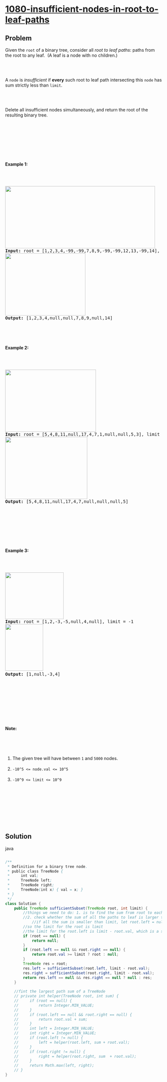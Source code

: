 ﻿---
tags: ["leetcode","depth-first search"]
created: "2019/6/13 下午4:54:56"
difficulty: "medium"
---
 
# [1080-insufficient-nodes-in-root-to-leaf-paths](https://leetcode.com/problems/insufficient-nodes-in-root-to-leaf-paths/)

## Problem
<div><p>Given the <code>root</code>&nbsp;of a binary tree, consider all <em>root to leaf paths</em>: paths from the root&nbsp;to any leaf.&nbsp; (A leaf is a node with no children.)</p><br><br><p>A <code>node</code> is <em>insufficient</em> if&nbsp;<strong>every</strong> such root to leaf path intersecting this <code>node</code> has sum strictly less than&nbsp;<code>limit</code>.</p><br><br><p>Delete all insufficient nodes simultaneously, and return the root of the resulting&nbsp;binary tree.</p><br><br><p>&nbsp;</p><br><br><p><strong>Example 1:</strong></p><br><br><pre><strong><img alt="" src="https://assets.leetcode.com/uploads/2019/06/05/insufficient-11.png" style="width: 482px; height: 200px;"><br>Input: </strong>root = <span id="example-input-1-1">[1,2,3,4,-99,-99,7,8,9,-99,-99,12,13,-99,14]</span>, limit = <span id="example-input-1-2">1</span><br><strong><img alt="" src="https://assets.leetcode.com/uploads/2019/06/05/insufficient-2.png" style="width: 258px; height: 200px;"><br>Output: </strong><span id="example-output-1">[1,2,3,4,null,null,7,8,9,null,14]</span><br></pre><br><br><div><br><p><strong>Example 2:</strong></p><br><br><pre><strong><img alt="" src="https://assets.leetcode.com/uploads/2019/06/05/insufficient-3.png" style="width: 292px; height: 200px;"><br>Input: </strong>root = <span id="example-input-2-1">[5,4,8,11,null,17,4,7,1,null,null,5,3]</span>, limit = <span id="example-input-2-2">22</span><br><strong><img alt="" src="https://assets.leetcode.com/uploads/2019/06/05/insufficient-4.png" style="width: 264px; height: 200px;"><br>Output: </strong><span id="example-output-2">[5,4,8,11,null,17,4,7,null,null,null,5]</span></pre><br><br><p>&nbsp;</p><br><br><p><strong>Example 3:</strong></p><br><br><pre><strong><img alt="" src="https://assets.leetcode.com/uploads/2019/06/11/screen-shot-2019-06-11-at-83301-pm.png" style="width: 188px; height: 150px;"><br>Input: </strong>root = <span>[1,2,-3,-5,null,4,null]</span>, limit = -1<br><img alt="" src="https://assets.leetcode.com/uploads/2019/06/11/screen-shot-2019-06-11-at-83517-pm.png" style="width: 122px; height: 150px;"><strong><br>Output: </strong><span>[1,null,-3,4]</span></pre><br></div><br><br><p>&nbsp;</p><br><br><p><strong>Note:</strong></p><br><br><ol><br>	<li>The given tree will have between <code>1</code> and <code>5000</code> nodes.</li><br>	<li><code>-10^5&nbsp;&lt;= node.val &lt;= 10^5</code></li><br>	<li><code>-10^9 &lt;= limit&nbsp;&lt;= 10^9</code></li><br></ol><br><br><div><br><div>&nbsp;</div><br></div><br></div>

## Solution

java
```java

/**
 * Definition for a binary tree node.
 * public class TreeNode {
 *     int val;
 *     TreeNode left;
 *     TreeNode right;
 *     TreeNode(int x) { val = x; }
 * }
 */
class Solution {
    public TreeNode sufficientSubset(TreeNode root, int limit) {        
        //things we need to do: 1. is to find the sum from root to each leaf node. 
        //2. check whether the sum of all the paths to leaf is larger than limit.
            //if all the sum is smaller than limit, let root.left = null or root. right = null
        //so the limit for the root is limit
        //the limit for the root.left is limit - root.val, which is a subproblem
        if (root == null) {
            return null;
        }
        if (root.left == null && root.right == null) {
            return root.val >= limit ? root : null;
        }
        TreeNode res = root;
        res.left = sufficientSubset(root.left, limit - root.val);
        res.right = sufficientSubset(root.right, limit - root.val);
        return res.left == null && res.right == null ? null : res;
    }
    
    //fint the largest path sum of a TreeNode
    // private int helper(TreeNode root, int sum) {
    //     if (root == null) {
    //         return Integer.MIN_VALUE;
    //     }
    //     if (root.left == null && root.right == null) {
    //         return root.val + sum;
    //     }
    //     int left = Integer.MIN_VALUE;
    //     int right = Integer.MIN_VALUE;
    //     if (root.left != null) {
    //         left = helper(root.left, sum + root.val);
    //     }
    //     if (root.right != null) {
    //         right = helper(root.right, sum  + root.val);
    //     }
    //     return Math.max(left, right);
    // }
}
​
```
